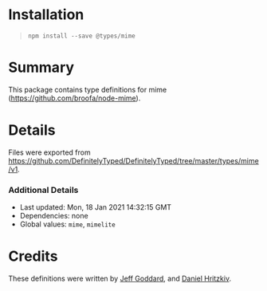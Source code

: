# Installation

> `npm install --save @types/mime`

# Summary

This package contains type definitions for mime (https://github.com/broofa/node-mime).

# Details

Files were exported from https://github.com/DefinitelyTyped/DefinitelyTyped/tree/master/types/mime/v1.

### Additional Details

* Last updated: Mon, 18 Jan 2021 14:32:15 GMT
* Dependencies: none
* Global values: `mime`, `mimelite`

# Credits

These definitions were written by [Jeff Goddard](https://github.com/jedigo),
and [Daniel Hritzkiv](https://github.com/dhritzkiv).
